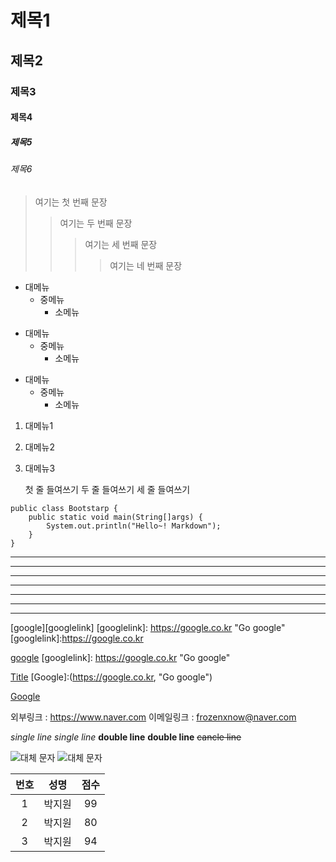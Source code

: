 # 제목1
## 제목2
### 제목3
#### 제목4
##### 제목5
###### 제목6

> 여기는 첫 번째 문장
>> 여기는 두 번째 문장
>>> 여기는 세 번째 문장
>>>> 여기는 네 번째 문장

* 대메뉴
    * 중메뉴
        * 소메뉴
+ 대메뉴
    + 중메뉴
        + 소메뉴
- 대메뉴
    - 중메뉴
        - 소메뉴
1. 대메뉴1
2. 대메뉴2
3. 대메뉴3

    첫 줄 들여쓰기
        두 줄 들여쓰기
            세 줄 들여쓰기

```
public class Bootstarp {
    public static void main(String[]args) {
        System.out.println("Hello~! Markdown");
    }
}
```

***
* * *
* * * * 
---
- - - - -
- -- - --
---

[google][googlelink] [googlelink]: https://google.co.kr "Go google"
[googlelink]:https://google.co.kr


[google](googlelink) [googlelink]: https://google.co.kr "Go google"

[Title](link)
[Google]:(https://google.co.kr, "Go google")

[Google](http://google.co.kr)

외부링크 : <https://www.naver.com>
이메일링크 : <frozenxnow@naver.com>

*single line*
_single line_
**double line**
__double line__
~~cancle line~~

![대체 문자](image.jpg)
![대체 문자](image.jpg "사진")

| 번호 | 성명 | 점수 |
|:----:|:------:|:----:|
| 1 | 박지원 | 99 |
| 2 | 박지원 | 80 |
|3|박지원|94|

